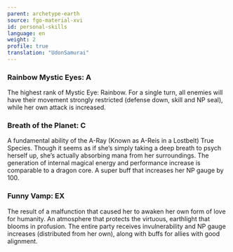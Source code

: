 ```yaml
---
parent: archetype-earth
source: fgo-material-xvi
id: personal-skills
language: en
weight: 2
profile: true
translation: "UdonSamurai"
---
```


### Rainbow Mystic Eyes: A

The highest rank of Mystic Eye: Rainbow. For a single turn, all enemies will have their movement strongly restricted (defense down, skill and NP seal), while her own attack is increased.

### Breath of the Planet: C

A fundamental ability of the A-Ray (Known as A-Reis in a Lostbelt) True Species. Though it seems as if she’s simply taking a deep breath to psych herself up, she’s actually absorbing mana from her surroundings. The generation of internal magical energy and performance increase is comparable to a dragon core. A super buff that increases her NP gauge by 100.

### Funny Vamp: EX

The result of a malfunction that caused her to awaken her own form of love for humanity. An atmosphere that protects the virtuous, earthlight that blooms in profusion. The entire party receives invulnerability and NP gauge increases (distributed from her own), along with buffs for allies with good alignment.
